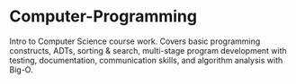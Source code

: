 # Computer-Programming
Intro to Computer Science course work. Covers basic programming constructs, ADTs, sorting &amp; search, multi-stage program development with testing, documentation, communication skills, and algorithm analysis with Big-O.
